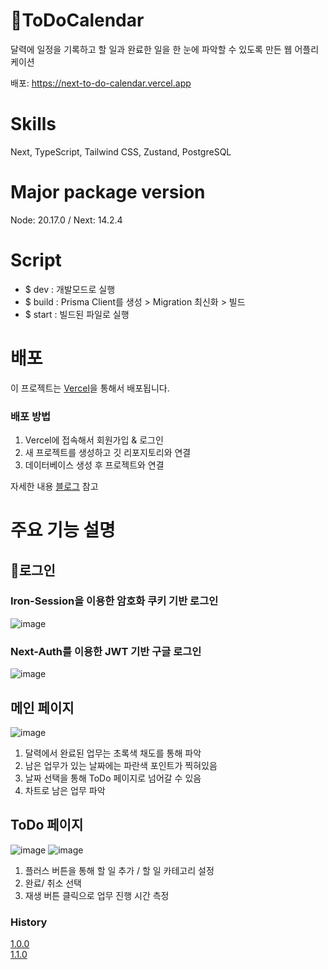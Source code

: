 # 📆ToDoCalendar

달력에 일정을 기록하고 할 일과 완료한 일을 한 눈에 파악할 수 있도록 만든 웹 어플리케이션

배포: https://next-to-do-calendar.vercel.app

# Skills

Next, TypeScript, Tailwind CSS, Zustand, PostgreSQL

# Major package version

Node: 20.17.0 / Next: 14.2.4

# Script

- $ dev : 개발모드로 실행
- $ build : Prisma Client를 생성 > Migration 최신화 > 빌드
- $ start : 빌드된 파일로 실행

# 배포

이 프로젝트는 [Vercel](https://vercel.com)을 통해서 배포됩니다.

### 배포 방법

1. Vercel에 접속해서 회원가입 & 로그인
2. 새 프로젝트를 생성하고 깃 리포지토리와 연결
3. 데이터베이스 생성 후 프로젝트와 연결

자세한 내용 [블로그](https://blog.naver.com/limd1238/223603534081) 참고

# 주요 기능 설명

## 🔐로그인

### Iron-Session을 이용한 암호화 쿠키 기반 로그인
![image](https://github.com/user-attachments/assets/cbc40a52-42b6-4bc4-88a7-c25978b36392)

### Next-Auth를 이용한 JWT 기반 구글 로그인
![image](https://github.com/user-attachments/assets/879b8b36-4bb8-4a59-9379-5938b2f0b6d0)

## 메인 페이지

![image](https://github.com/user-attachments/assets/7b2490e0-1854-4b5b-8ee6-0484e8ba9f1a)
1. 달력에서 완료된 업무는 초록색 채도를 통해 파악
2. 남은 업무가 있는 날짜에는 파란색 포인트가 찍혀있음 
3. 날짜 선택을 통해 ToDo 페이지로 넘어갈 수 있음
4. 차트로 남은 업무 파악

## ToDo 페이지

![image](https://github.com/user-attachments/assets/55023fe2-7208-403d-8e8a-e5c790fee52b)
![image](https://github.com/user-attachments/assets/a81fda82-2eb5-4fe6-a99b-a30d12386bea)

1. 플러스 버튼을 통해 할 일 추가 / 할 일 카테고리 설정
2. 완료/ 취소 선택
3. 재생 버튼 클릭으로 업무 진행 시간 측정


### History
[1.0.0](https://github.com/dong1hyun/Next_ToDoCalendar/wiki/1.0.0-V)<br>
[1.1.0](https://github.com/dong1hyun/Next_ToDoCalendar/wiki/1.1.0-V)

